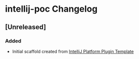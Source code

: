 <!-- Keep a Changelog guide -> https://keepachangelog.com -->

# intellij-poc Changelog

## [Unreleased]
### Added
- Initial scaffold created from [IntelliJ Platform Plugin Template](https://github.com/JetBrains/intellij-platform-plugin-template)
